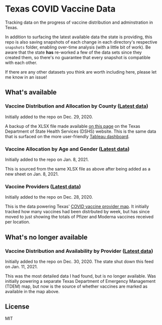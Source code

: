 # Texas COVID Vaccine Data

Tracking data on the progress of vaccine distribution and adminstration in Texas.

In addition to surfacing the latest available data the state is providing, this repo is also saving snapshots of each change in each directory's respective `snapshots` folder, enabling over-time analysis (with a little bit of work). Be aware that the state **has** re-worked a few of the data sets since they created them, so there's no guarantee that every snapshot is compatible with each other.

If there are any other datasets you think are worth including here, please let me know in an issue!

## What's available

### Vaccine Distribution and Allocation by County ([Latest data](distribution/latest.csv))

Initially added to the repo on Dec. 29, 2020.

A backup of the XLSX file made available [on this page](https://www.dshs.texas.gov/immunize/covid19/COVID-19-Vaccine-Data-by-County.xls) on the Texas Department of State Health Services (DSHS) website. This is the same data that is surfaced on the more user-friendly [Tableau dashboard](https://tabexternal.dshs.texas.gov/t/THD/views/COVID-19VaccineinTexasDashboard/Summary).


### Vaccine Allocation by Age and Gender ([Latest data](ages/latest.csv))

Initially added to the repo on Jan. 8, 2021.

This is sourced from the same XLSX file as above after being added as a new sheet on Jan. 8, 2021.

### Vaccine Providers ([Latest data](providers/latest.csv))

Initially added to the repo on Dec. 28, 2020.

This is the data powering Texas' [COVID vaccine provider map](https://tdem.maps.arcgis.com/apps/webappviewer/index.html?id=3700a84845c5470cb0dc3ddace5c376b). It initially tracked how many vaccines had been distrbuted by week, but has since moved to just showing the totals of Pfizer and Moderna vaccines received per location.

## What's no longer available

### Vaccine Distribution and Availability by Provider ([Latest data](availability/latest.csv))

Initially added to the repo on Dec. 30, 2020. The state shut down this feed on Jan. 11, 2021.

This was the most detailed data I had found, but is no longer available. Was initially powering a separate Texas Department of Emergency Management (TDEM) map, but now is the source of whether vaccines are marked as available in the map above.

## License

MIT
